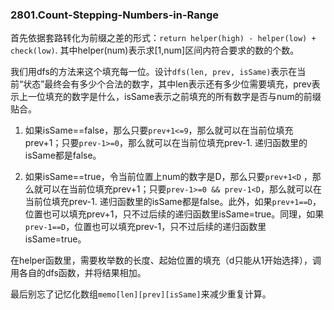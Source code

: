 ### 2801.Count-Stepping-Numbers-in-Range

首先依据套路转化为前缀之差的形式：`return helper(high) - helper(low) + check(low)`. 其中helper(num)表示求[1,num]区间内符合要求的数的个数。

我们用dfs的方法来这个填充每一位。设计`dfs(len, prev, isSame)`表示在当前“状态”最终会有多少个合法的数字，其中len表示还有多少位需要填充，prev表示上一位填充的数字是什么，isSame表示之前填充的所有数字是否与num的前缀贴合。

1. 如果isSame==false，那么只要`prev+1<=9`，那么就可以在当前位填充prev+1；只要`prev-1>=0`，那么就可以在当前位填充prev-1. 递归函数里的isSame都是false。

2. 如果isSame==true，令当前位置上num的数字是D，那么只要`prev+1<D` ，那么就可以在当前位填充prev+1；只要`prev-1>=0 && prev-1<D`，那么就可以在当前位填充prev-1. 递归函数里的isSame都是false。此外，如果`prev+1==D`，位置也可以填充prev+1，只不过后续的递归函数里isSame=true。同理，如果`prev-1==D`，位置也可以填充prev-1，只不过后续的递归函数里isSame=true。

在helper函数里，需要枚举数的长度、起始位置的填充（d只能从1开始选择），调用各自的dfs函数，并将结果相加。

最后别忘了记忆化数组`memo[len][prev][isSame]`来减少重复计算。
